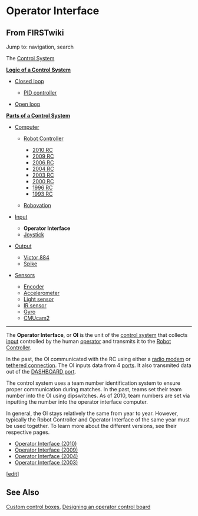 # Operator Interface

## From FIRSTwiki

Jump to: navigation, search

The [Control System](Control_system "Control system")

**[Logic of a Control System](Logic_of_a_control_system "Logic of a control system")**

- [Closed loop](Closed_loop "Closed loop")

  - [PID controller](PID_controller "PID controller")

- [Open loop](Open_loop "Open loop")

**[Parts of a Control System](Parts_of_a_control_system "Parts of a control system")**

- [Computer](Computer "Computer")

  - [Robot Controller](robot-controller)

    - [2010 RC](Robot_Controller_%282010%29 "Robot Controller \(2010\)")
    - [2009 RC](Robot_Controller_%282009%29 "Robot Controller \(2009\)")
    - [2006 RC](Robot_Controller_%282006%29 "Robot Controller \(2006\)")
    - [2004 RC](Robot_Controller_%282004%29 "Robot Controller \(2004\)")
    - [2003 RC](Robot_Controller_%282003%29 "Robot Controller \(2003\)")
    - [2000 RC](Robot_Controller_%282000%29 "Robot Controller \(2000\)")
    - [1996 RC](/index.php?title=Robot_Controller_%281996%29&action=edit "Robot Controller \(1996\)")
    - [1993 RC](/index.php?title=Robot_Controller_%281993%29&action=edit "Robot Controller \(1993\)")

  - [Robovation](robovation)

- [Input](Input "Input")

  - **Operator Interface**
  - [Joystick](joystick)

- [Output](Output "Output")

  - [Victor 884](victor-884)
  - [Spike](spike-relay)

- [Sensors](sensor)

  - [Encoder](Encoder "Encoder")
  - [Accelerometer](Accelerometer "Accelerometer")
  - [Light sensor](/index.php?title=Light_sensor&action=edit "Light sensor")
  - [IR sensor](IR_sensor "IR sensor")
  - [Gyro](gyro)
  - [CMUcam2](CMUcam2 "CMUcam2")

--------------------------------------------------------------------------------

The **Operator Interface**, or **OI** is the unit of the [control system](Control_system "Control system") that collects [input](Input "Input") controlled by the human [operator](Operator "Operator") and transmits it to the [Robot Controller](robot-controller).

In the past, the OI communicated with the RC using either a [radio modem](Radio_modem "Radio modem") or [tethered connection](Tether "Tether"). The OI inputs data from 4 [ports](/index.php?title=Ports&action=edit "Ports"). It also transmited data out of the [DASHBOARD port](/index.php?title=DASHBOARD_port&action=edit "DASHBOARD port").

The control system uses a team number identification system to ensure proper communication during matches. In the past, teams set their team number into the OI using dipswitches. As of 2010, team numbers are set via inputting the number into the operator interface computer.

In general, the OI stays relatively the same from year to year. However, typically the Robot Controller and Operator Interface of the same year must be used together. To learn more about the different versions, see their respective pages.

- [Operator Interface (2010)](Operator_Interface_%282010%29 "Operator Interface \(2010\)")
- [Operator Interface (2009)](Operator_Interface_%282009%29 "Operator Interface \(2009\)")
- [Operator Interface (2004)](Operator_Interface_%282004%29 "Operator Interface \(2004\)")
- [Operator Interface (2003)](Operator_Interface_%282003%29 "Operator Interface \(2003\)")

[[edit](/index.php?title=Operator_Interface&action=edit&section=1 "Edit
section: See Also")]

## See Also

[Custom control boxes](/index.php?title=Custom_control_boxes&action=edit "Custom control boxes"), [Designing an operator control board](Designing_an_operator_control_board "Designing an operator
control board")
